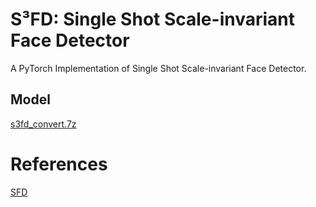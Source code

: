 # S³FD: Single Shot Scale-invariant Face Detector
A PyTorch Implementation of Single Shot Scale-invariant Face Detector.

## Model
[s3fd_convert.7z](https://github.com/clcarwin/SFD_pytorch/releases/tag/v0.1)

# References
[SFD](https://github.com/sfzhang15/SFD)
